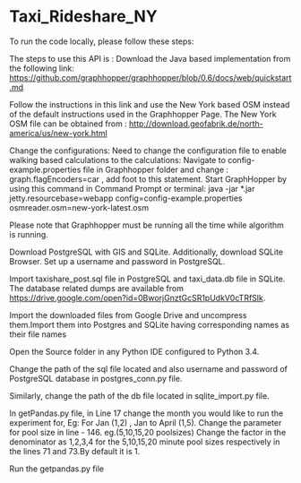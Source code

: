 # Taxi_Rideshare_NY
To run the code locally, please follow these steps:

The steps to use this API is :
Download the Java based implementation from the following link:
https://github.com/graphhopper/graphhopper/blob/0.6/docs/web/quickstart.md

Follow the instructions in this link and use the New York based OSM instead of the default instructions used in the Graphhopper Page.
The New York OSM file can be obtained from :
http://download.geofabrik.de/north-america/us/new-york.html

Change the configurations:
Need to change the configuration file to enable walking based calculations to the calculations:
Navigate to config-example.properties file in Graphhopper folder and change : graph.flagEncoders=car , add foot to this statement.
Start GraphHopper by using this command in Command Prompt or terminal: 
java -jar *.jar jetty.resourcebase=webapp config=config-example.properties osmreader.osm=new-york-latest.osm

Please note that Graphhopper must be running all the time while algorithm is running.

Download PostgreSQL with GIS and SQLite. Additionally, download SQLite Browser.
Set up a username and password in PostgreSQL.

Import taxishare_post.sql file in PostgreSQL and taxi_data.db file in   SQLite.
The database related dumps are available from https://drive.google.com/open?id=0BworjGnztGcSR1pUdkV0cTRfSlk.

Import the downloaded files from Google Drive and uncompress them.Import them into Postgres and SQLite having corresponding names as their file names

Open the Source folder in any Python IDE configured to Python 3.4.

Change the path of the sql file located and also username and password of PostgreSQL database in postgres_conn.py file.

Similarly, change the path of the db file located in sqlite_import.py file.

In getPandas.py file, in Line 17 change the month you would like to run the experiment for,
Eg: For Jan (1,2) , Jan to April (1,5).
Change the parameter for pool size in line - 146.  eg.(5,10,15,20 poolsizes)
Change the factor in the denominator as 1,2,3,4 for the 5,10,15,20 minute pool sizes respectively in the lines 71 and 73.By default it is 1.

Run the getpandas.py file
